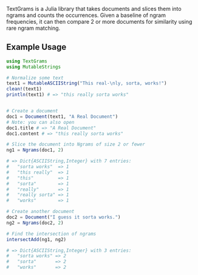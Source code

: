 
TextGrams is a Julia library that takes documents and slices them into ngrams and counts the occurrences. Given a baseline of ngram frequencies, it can then compare 2 or more documents for similarity using rare ngram matching.

## Example Usage

```julia
using TextGrams
using MutableStrings

# Normalize some text
text1 = MutableASCIIString("This real-\nly, sorta, works!")
clean!(text1)
println(text1) # => "this really sorta works"


# Create a document
doc1 = Document(text1, "A Real Document")
# Note: you can also open 
doc1.title # => "A Real Document"
doc1.content # => "this really sorta works"

# Slice the document into Ngrams of size 2 or fewer
ng1 = Ngrams(doc1, 2)

# => Dict{ASCIIString,Integer} with 7 entries:
#   "sorta works"  => 1
#   "this really"  => 1
#   "this"         => 1
#   "sorta"        => 1
#   "really"       => 1
#   "really sorta" => 1
#   "works"        => 1

# Create another document
doc2 = Document("I guess it sorta works.")
ng2 = Ngrams(doc2, 2)

# Find the intersection of ngrams
intersectAdd(ng1, ng2)

# => Dict{ASCIIString,Integer} with 3 entries:
#   "sorta works" => 2
#   "sorta"       => 2
#   "works"       => 2

```